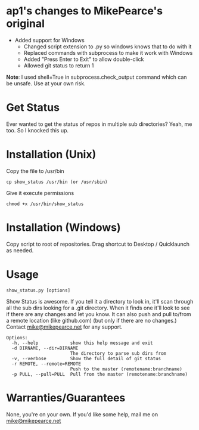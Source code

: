 ap1's changes to MikePearce's original
=====================================

* Added support for Windows
  * Changed script extension to .py so windows knows that to do with it
  * Replaced commands with subprocess to make it work with Windows
  * Added "Press Enter to Exit" to allow double-click
  * Allowed git status to return 1

**Note**: I used shell=True in subprocess.check_output command which can be
unsafe. Use at your own risk.

Get Status
==========
Ever wanted to get the status of repos in multiple sub directories? Yeah, me 
too. So I knocked this up.

Installation (Unix)
===================
Copy the file to /usr/bin

    cp show_status /usr/bin (or /usr/sbin)

Give it execute permissions

    chmod +x /usr/bin/show_status

Installation (Windows)
=====================
Copy script to root of repositories. Drag shortcut to Desktop / Quicklaunch as
needed.

Usage
=====
    show_status.py [options]

Show Status is awesome. If you tell it a directory to look in, it'll scan
through all the sub dirs looking for a .git directory. When it finds one it'll
look to see if there are any changes and let you know. It can also push and
pull to/from a remote location (like github.com) (but only if there are no
changes.) Contact mike@mikepearce.net for any support.

    Options:
      -h, --help            show this help message and exit
      -d DIRNAME, --dir=DIRNAME
                            The directory to parse sub dirs from
      -v, --verbose         Show the full detail of git status
      -r REMOTE, --remote=REMOTE
                            Push to the master (remotename:branchname)
      -p PULL, --pull=PULL  Pull from the master (remotename:branchname)


Warranties/Guarantees
=====================
None, you're on your own. If you'd like some help, mail me on mike@mikepearce.net
